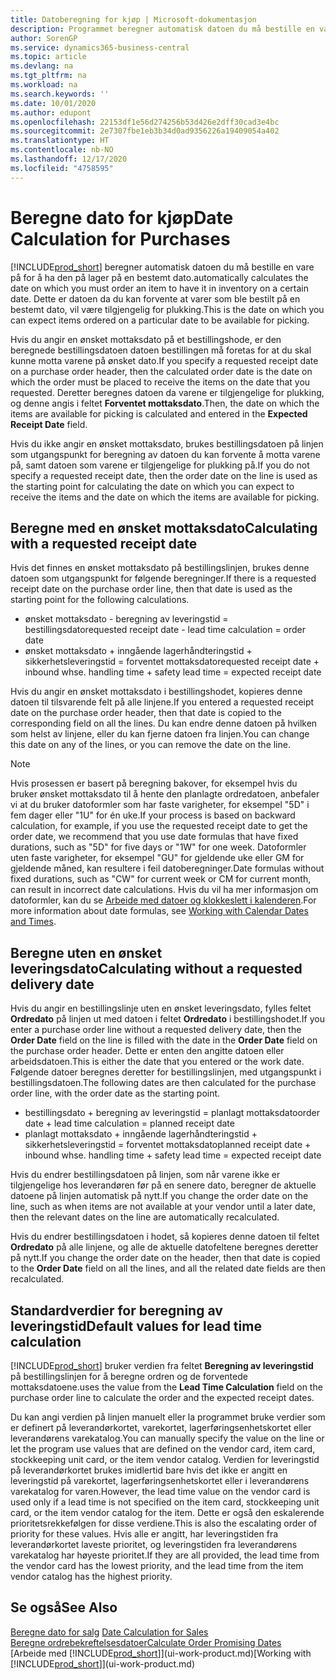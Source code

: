 ```yaml
---
title: Datoberegning for kjøp | Microsoft-dokumentasjon
description: Programmet beregner automatisk datoen du må bestille en vare på for å ha den på lager på en bestemt dato. Dette er datoen da du kan forvente at varer som ble bestilt på en bestemt dato, vil være tilgjengelig for plukking.
author: SorenGP
ms.service: dynamics365-business-central
ms.topic: article
ms.devlang: na
ms.tgt_pltfrm: na
ms.workload: na
ms.search.keywords: ''
ms.date: 10/01/2020
ms.author: edupont
ms.openlocfilehash: 22153df1e56d274256b53d426e2dff30cad3e4bc
ms.sourcegitcommit: 2e7307fbe1eb3b34d0ad9356226a19409054a402
ms.translationtype: HT
ms.contentlocale: nb-NO
ms.lasthandoff: 12/17/2020
ms.locfileid: "4758595"
---
```

# <a name="date-calculation-for-purchases"></a><span data-ttu-id="b248a-104">Beregne dato for kjøp</span><span class="sxs-lookup"><span data-stu-id="b248a-104">Date Calculation for Purchases</span></span>

[!INCLUDE[prod_short](includes/prod_short.md)] <span data-ttu-id="b248a-105">beregner automatisk datoen du må bestille en vare på for å ha den på lager på en bestemt dato.</span><span class="sxs-lookup"><span data-stu-id="b248a-105">automatically calculates the date on which you must order an item to have it in inventory on a certain date.</span></span> <span data-ttu-id="b248a-106">Dette er datoen da du kan forvente at varer som ble bestilt på en bestemt dato, vil være tilgjengelig for plukking.</span><span class="sxs-lookup"><span data-stu-id="b248a-106">This is the date on which you can expect items ordered on a particular date to be available for picking.</span></span>  

<span data-ttu-id="b248a-107">Hvis du angir en ønsket mottaksdato på et bestillingshode, er den beregnede bestillingsdatoen datoen bestillingen må foretas for at du skal kunne motta varene på ønsket dato.</span><span class="sxs-lookup"><span data-stu-id="b248a-107">If you specify a requested receipt date on a purchase order header, then the calculated order date is the date on which the order must be placed to receive the items on the date that you requested.</span></span> <span data-ttu-id="b248a-108">Deretter beregnes datoen da varene er tilgjengelige for plukking, og denne angis i feltet **Forventet mottaksdato**.</span><span class="sxs-lookup"><span data-stu-id="b248a-108">Then, the date on which the items are available for picking is calculated and entered in the **Expected Receipt Date** field.</span></span>  

<span data-ttu-id="b248a-109">Hvis du ikke angir en ønsket mottaksdato, brukes bestillingsdatoen på linjen som utgangspunkt for beregning av datoen du kan forvente å motta varene på, samt datoen som varene er tilgjengelige for plukking på.</span><span class="sxs-lookup"><span data-stu-id="b248a-109">If you do not specify a requested receipt date, then the order date on the line is used as the starting point for calculating the date on which you can expect to receive the items and the date on which the items are available for picking.</span></span>  

## <a name="calculating-with-a-requested-receipt-date"></a><span data-ttu-id="b248a-110">Beregne med en ønsket mottaksdato</span><span class="sxs-lookup"><span data-stu-id="b248a-110">Calculating with a requested receipt date</span></span>

<span data-ttu-id="b248a-111">Hvis det finnes en ønsket mottaksdato på bestillingslinjen, brukes denne datoen som utgangspunkt for følgende beregninger.</span><span class="sxs-lookup"><span data-stu-id="b248a-111">If there is a requested receipt date on the purchase order line, then that date is used as the starting point for the following calculations.</span></span>  

- <span data-ttu-id="b248a-112">ønsket mottaksdato - beregning av leveringstid = bestillingsdato</span><span class="sxs-lookup"><span data-stu-id="b248a-112">requested receipt date - lead time calculation = order date</span></span>  
- <span data-ttu-id="b248a-113">ønsket mottaksdato + inngående lagerhåndteringstid + sikkerhetsleveringstid = forventet mottaksdato</span><span class="sxs-lookup"><span data-stu-id="b248a-113">requested receipt date + inbound whse. handling time + safety lead time = expected receipt date</span></span>  

<span data-ttu-id="b248a-114">Hvis du angir en ønsket mottaksdato i bestillingshodet, kopieres denne datoen til tilsvarende felt på alle linjene.</span><span class="sxs-lookup"><span data-stu-id="b248a-114">If you entered a requested receipt date on the purchase order header, then that date is copied to the corresponding field on all the lines.</span></span> <span data-ttu-id="b248a-115">Du kan endre denne datoen på hvilken som helst av linjene, eller du kan fjerne datoen fra linjen.</span><span class="sxs-lookup"><span data-stu-id="b248a-115">You can change this date on any of the lines, or you can remove the date on the line.</span></span>  

> [!NOTE]
> <span data-ttu-id="b248a-116">Hvis prosessen er basert på beregning bakover, for eksempel hvis du bruker ønsket mottaksdato til å hente den planlagte ordredatoen, anbefaler vi at du bruker datoformler som har faste varigheter, for eksempel "5D" i fem dager eller "1U" for én uke.</span><span class="sxs-lookup"><span data-stu-id="b248a-116">If your process is based on backward calculation, for example, if you use the requested receipt date to get the order date, we recommend that you use date formulas that have fixed durations, such as "5D" for five days or "1W" for one week.</span></span> <span data-ttu-id="b248a-117">Datoformler uten faste varigheter, for eksempel "GU" for gjeldende uke eller GM for gjeldende måned, kan resultere i feil datoberegninger.</span><span class="sxs-lookup"><span data-stu-id="b248a-117">Date formulas without fixed durations, such as "CW" for current week or CM for current month, can result in incorrect date calculations.</span></span> <span data-ttu-id="b248a-118">Hvis du vil ha mer informasjon om datoformler, kan du se [Arbeide med datoer og klokkeslett i kalenderen](ui-enter-date-ranges.md).</span><span class="sxs-lookup"><span data-stu-id="b248a-118">For more information about date formulas, see [Working with Calendar Dates and Times](ui-enter-date-ranges.md).</span></span>

## <a name="calculating-without-a-requested-delivery-date"></a><span data-ttu-id="b248a-119">Beregne uten en ønsket leveringsdato</span><span class="sxs-lookup"><span data-stu-id="b248a-119">Calculating without a requested delivery date</span></span>

<span data-ttu-id="b248a-120">Hvis du angir en bestillingslinje uten en ønsket leveringsdato, fylles feltet **Ordredato** på linjen ut med datoen i feltet **Ordredato** i bestillingshodet.</span><span class="sxs-lookup"><span data-stu-id="b248a-120">If you enter a purchase order line without a requested delivery date, then the **Order Date** field on the line is filled with the date in the **Order Date** field on the purchase order header.</span></span> <span data-ttu-id="b248a-121">Dette er enten den angitte datoen eller arbeidsdatoen.</span><span class="sxs-lookup"><span data-stu-id="b248a-121">This is either the date that you entered or the work date.</span></span> <span data-ttu-id="b248a-122">Følgende datoer beregnes deretter for bestillingslinjen, med utgangspunkt i bestillingsdatoen.</span><span class="sxs-lookup"><span data-stu-id="b248a-122">The following dates are then calculated for the purchase order line, with the order date as the starting point.</span></span>  

- <span data-ttu-id="b248a-123">bestillingsdato + beregning av leveringstid = planlagt mottaksdato</span><span class="sxs-lookup"><span data-stu-id="b248a-123">order date + lead time calculation = planned receipt date</span></span>  
- <span data-ttu-id="b248a-124">planlagt mottaksdato + inngående lagerhåndteringstid + sikkerhetsleveringstid = forventet mottaksdato</span><span class="sxs-lookup"><span data-stu-id="b248a-124">planned receipt date + inbound whse. handling time + safety lead time = expected receipt date</span></span>  

<span data-ttu-id="b248a-125">Hvis du endrer bestillingsdatoen på linjen, som når varene ikke er tilgjengelige hos leverandøren før på en senere dato, beregner de aktuelle datoene på linjen automatisk på nytt.</span><span class="sxs-lookup"><span data-stu-id="b248a-125">If you change the order date on the line, such as when items are not available at your vendor until a later date, then the relevant dates on the line are automatically recalculated.</span></span>  

<span data-ttu-id="b248a-126">Hvis du endrer bestillingsdatoen i hodet, så kopieres denne datoen til feltet **Ordredato** på alle linjene, og alle de aktuelle datofeltene beregnes deretter på nytt.</span><span class="sxs-lookup"><span data-stu-id="b248a-126">If you change the order date on the header, then that date is copied to the **Order Date** field on all the lines, and all the related date fields are then recalculated.</span></span>  

## <a name="default-values-for-lead-time-calculation"></a><span data-ttu-id="b248a-127">Standardverdier for beregning av leveringstid</span><span class="sxs-lookup"><span data-stu-id="b248a-127">Default values for lead time calculation</span></span>

[!INCLUDE[prod_short](includes/prod_short.md)] <span data-ttu-id="b248a-128">bruker verdien fra feltet **Beregning av leveringstid** på bestillingslinjen for å beregne ordren og de forventede mottaksdatoene.</span><span class="sxs-lookup"><span data-stu-id="b248a-128">uses the value from the **Lead Time Calculation** field on the purchase order line to calculate the order and the expected receipt dates.</span></span>  

<span data-ttu-id="b248a-129">Du kan angi verdien på linjen manuelt eller la programmet bruke verdier som er definert på leverandørkortet, varekortet, lagerføringsenhetskortet eller leverandørens varekatalog.</span><span class="sxs-lookup"><span data-stu-id="b248a-129">You can manually specify the value on the line or let the program use values that are defined on the vendor card, item card, stockkeeping unit card, or the item vendor catalog.</span></span>
<span data-ttu-id="b248a-130">Verdien for leveringstid på leverandørkortet brukes imidlertid bare hvis det ikke er angitt en leveringstid på varekortet, lagerføringsenhetskortet eller i leverandørens varekatalog for varen.</span><span class="sxs-lookup"><span data-stu-id="b248a-130">However, the lead time value on the vendor card is used only if a lead time is not specified on the item card, stockkeeping unit card, or the item vendor catalog for the item.</span></span> <span data-ttu-id="b248a-131">Dette er også den eskalerende prioritetsrekkefølgen for disse verdiene.</span><span class="sxs-lookup"><span data-stu-id="b248a-131">This is also the escalating order of priority for these values.</span></span> <span data-ttu-id="b248a-132">Hvis alle er angitt, har leveringstiden fra leverandørkortet laveste prioritet, og leveringstiden fra leverandørens varekatalog har høyeste prioritet.</span><span class="sxs-lookup"><span data-stu-id="b248a-132">If they are all provided, the lead time from the vendor card has the lowest priority, and the lead time from the item vendor catalog has the highest priority.</span></span>  

## <a name="see-also"></a><span data-ttu-id="b248a-133">Se også</span><span class="sxs-lookup"><span data-stu-id="b248a-133">See Also</span></span>

<span data-ttu-id="b248a-134">[Beregne dato for salg](sales-date-calculation-for-sales.md) </span><span class="sxs-lookup"><span data-stu-id="b248a-134">[Date Calculation for Sales](sales-date-calculation-for-sales.md) </span></span>  
[<span data-ttu-id="b248a-135">Beregne ordrebekreftelsesdatoer</span><span class="sxs-lookup"><span data-stu-id="b248a-135">Calculate Order Promising Dates</span></span>](sales-how-to-calculate-order-promising-dates.md)  
<span data-ttu-id="b248a-136">[Arbeide med [!INCLUDE[prod_short](includes/prod_short.md)]](ui-work-product.md)</span><span class="sxs-lookup"><span data-stu-id="b248a-136">[Working with [!INCLUDE[prod_short](includes/prod_short.md)]](ui-work-product.md)</span></span>  
